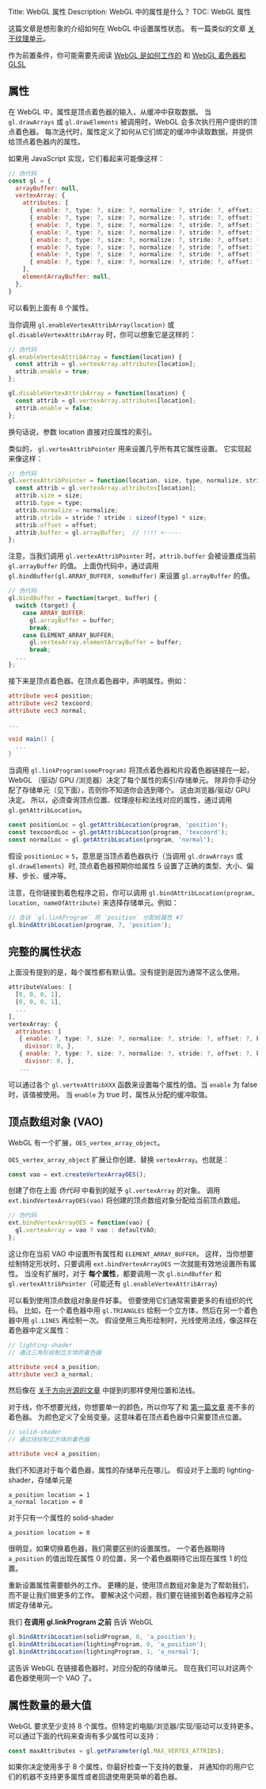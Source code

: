 Title: WebGL 属性
Description: WebGL 中的属性是什么？
TOC: WebGL 属性

这篇文章是想形象的介绍如何在 WebGL 中设置属性状态。
有一篇类似的文章 [关于纹理单元](webgl-texture-units.html)。

作为前置条件，你可能需要先阅读 [WebGL 是如何工作的](webgl-how-it-works.html) 和 [WebGL 着色器和 GLSL](https://webglfundamentals.org/webgl/lessons/webgl-shaders-and-glsl.html)

## 属性

在 WebGL 中，属性是顶点着色器的输入，从缓冲中获取数据。
当 `gl.drawArrays` 或 `gl.drawElements` 被调用时，WebGL 会多次执行用户提供的顶点着色器。
每次迭代时，属性定义了如何从它们绑定的缓冲中读取数据，并提供给顶点着色器内的属性。

如果用 JavaScript 实现，它们看起来可能像这样：

```js
// 伪代码
const gl = {
  arrayBuffer: null,
  vertexArray: {
    attributes: [
      { enable: ?, type: ?, size: ?, normalize: ?, stride: ?, offset: ?, buffer: ?, divisor: 0, },
      { enable: ?, type: ?, size: ?, normalize: ?, stride: ?, offset: ?, buffer: ?, divisor: 0, },
      { enable: ?, type: ?, size: ?, normalize: ?, stride: ?, offset: ?, buffer: ?, divisor: 0, },
      { enable: ?, type: ?, size: ?, normalize: ?, stride: ?, offset: ?, buffer: ?, divisor: 0, },
      { enable: ?, type: ?, size: ?, normalize: ?, stride: ?, offset: ?, buffer: ?, divisor: 0, },
      { enable: ?, type: ?, size: ?, normalize: ?, stride: ?, offset: ?, buffer: ?, divisor: 0, },
      { enable: ?, type: ?, size: ?, normalize: ?, stride: ?, offset: ?, buffer: ?, divisor: 0, },
      { enable: ?, type: ?, size: ?, normalize: ?, stride: ?, offset: ?, buffer: ?, divisor: 0, },
    ],
    elementArrayBuffer: null,
  },
}
```

可以看到上面有 8 个属性。

当你调用 `gl.enableVertexAttribArray(location)` 或 `gl.disableVertexAttribArray` 时，你可以想象它是这样的：

```js
// 伪代码
gl.enableVertexAttribArray = function(location) {
  const attrib = gl.vertexArray.attributes[location];
  attrib.enable = true;
};

gl.disableVertexAttribArray = function(location) {
  const attrib = gl.vertexArray.attributes[location];
  attrib.enable = false;
};
```

换句话说，参数 location 直接对应属性的索引。

类似的， `gl.vertexAttribPointer` 用来设置几乎所有其它属性设置。
它实现起来像这样：

```js
// 伪代码
gl.vertexAttribPointer = function(location, size, type, normalize, stride, offset) {
  const attrib = gl.vertexArray.attributes[location];
  attrib.size = size;
  attrib.type = type;
  attrib.normalize = normalize;
  attrib.stride = stride ? stride : sizeof(type) * size;
  attrib.offset = offset;
  attrib.buffer = gl.arrayBuffer;  // !!!! <-----
};
```

注意，当我们调用 `gl.vertexAttribPointer` 时，`attrib.buffer` 会被设置成当前 `gl.arrayBuffer` 的值。
上面伪代码中，通过调用 `gl.bindBuffer(gl.ARRAY_BUFFER, someBuffer)` 来设置 `gl.arrayBuffer` 的值。

```js
// 伪代码
gl.bindBuffer = function(target, buffer) {
  switch (target) {
    case ARRAY_BUFFER:
      gl.arrayBuffer = buffer;
      break;
    case ELEMENT_ARRAY_BUFFER;
      gl.vertexArray.elementArrayBuffer = buffer;
      break;
  ...
};
```

接下来是顶点着色器。在顶点着色器中，声明属性。例如：

```glsl
attribute vec4 position;
attribute vec2 texcoord;
attribute vec3 normal;

...

void main() {
  ...
}
```

当调用 `gl.linkProgram(someProgram)` 将顶点着色器和片段着色器链接在一起，
WebGL （驱动/ GPU /浏览器）决定了每个属性的索引/存储单元。
除非你手动分配了存储单元（见下面），否则你不知道你会选到哪个。
这由浏览器/驱动/ GPU 决定。
所以，必须查询顶点位置、纹理座标和法线对应的属性，通过调用 `gl.getAttribLocation`。

```js
const positionLoc = gl.getAttribLocation(program, 'position');
const texcoordLoc = gl.getAttribLocation(program, 'texcoord');
const normalLoc = gl.getAttribLocation(program, 'normal');
```

假设 `positionLoc` = `5`，意思是当顶点着色器执行（当调用 `gl.drawArrays` 或 `gl.drawElements`）时,
顶点着色器预期你给属性 5 设置了正确的类型、大小、偏移、步长、缓冲等。

注意，在你链接到着色程序之前，你可以调用 `gl.bindAttribLocation(program, location, nameOfAttribute)`
来选择存储单元。例如：

```js
// 告诉 `gl.linkProgram` 将 `position` 分配给属性 #7
gl.bindAttribLocation(program, 7, 'position');
```

## 完整的属性状态

上面没有提到的是，每个属性都有默认值。没有提到是因为通常不这么使用。

```js
attributeValues: [
  [0, 0, 0, 1],
  [0, 0, 0, 1],
  ...
],
vertexArray: {
  attributes: [
   { enable: ?, type: ?, size: ?, normalize: ?, stride: ?, offset: ?, buffer: ?,
   　divisor: 0, },
   { enable: ?, type: ?, size: ?, normalize: ?, stride: ?, offset: ?, buffer: ?,
   　divisor: 0, },
   ...

```

可以通过各个 `gl.vertexAttribXXX` 函数来设置每个属性的值。当 `enable` 为 false 时，该值被使用。
当 `enable` 为 true 时，属性从分配的缓冲取值。

<a id="vaos"></a>

## 顶点数组对象 (VAO)

WebGL 有一个扩展，`OES_vertex_array_object`。

`OES_vertex_array_object` 扩展让你创建、替换 `vertexArray`。也就是：

```js
const vao = ext.createVertexArrayOES();
```

创建了你在上面 *伪代码* 中看到的赋予 `gl.vertexArray` 的对象。
调用 `ext.bindVertexArrayOES(vao)` 将创建的顶点数组对象分配给当前顶点数组。

```js
// 伪代码
ext.bindVertexArrayOES = function(vao) {
  gl.vertexArray = vao ? vao : defaultVAO;
};
```

这让你在当前 VAO 中设置所有属性和 `ELEMENT_ARRAY_BUFFER`，
这样，当你想要绘制特定形状时，只要调用 `ext.bindVertexArrayOES` 一次就能有效地设置所有属性。
当没有扩展时，对于 **每个属性**，都要调用一次 `gl.bindBuffer` 和 `gl.vertexAttribPointer`（可能还有 `gl.enableVertexAttribArray`)

可以看到使用顶点数组对象是件好事。
但要使用它们通常需要更多的有组织的代码。
比如，在一个着色器中用 `gl.TRIANGLES` 绘制一个立方体，然后在另一个着色器中用 `gl.LINES` 再绘制一次。
假设使用三角形绘制时，光线使用法线，像这样在着色器中定义属性：

```glsl
// lighting-shader
// 通过三角形绘制立方体的着色器

attribute vec4 a_position;
attribute vec3 a_normal;
```

然后像在 [关于方向光源的文章](webgl-3d-lighting-directional.html) 中提到的那样使用位置和法线。

对于线，你不想要光线，你想要单一的颜色，所以你写了和 [第一篇文章](webgl-fundamentals.html) 差不多的着色器。
为颜色定义了全局变量。这意味着在顶点着色器中只需要顶点位置。

```glsl
// solid-shader
// 通过线绘制立方体的着色器

attribute vec4 a_position;
```

我们不知道对于每个着色器，属性的存储单元在哪儿。
假设对于上面的 lighting-shader，存储单元是

```
a_position location = 1
a_normal location = 0
```

对于只有一个属性的 solid-shader

```
a_position location = 0
```

很明显，如果切换着色器，我们需要区别的设置属性。
一个着色器期待 `a_position` 的值出现在属性 0 的位置，另一个着色器期待它出现在属性 1 的位置。

重新设置属性需要额外的工作。
更糟的是，使用顶点数组对象是为了帮助我们，而不是让我们做更多的工作。
要解决这个问题，我们要在链接到着色器程序之前绑定存储单元。

我们 **在调用 gl.linkProgram 之前** 告诉 WebGL

```js
gl.bindAttribLocation(solidProgram, 0, 'a_position');
gl.bindAttribLocation(lightingProgram, 0, 'a_position');
gl.bindAttribLocation(lightingProgram, 1, 'a_normal');
```

这告诉 WebGL 在链接着色器时，对应分配的存储单元。
现在我们可以对这两个着色器使用同一个 VAO 了。

## 属性数量的最大值

WebGL 要求至少支持 8 个属性。但特定的电脑/浏览器/实现/驱动可以支持更多。
可以通过下面的代码来查询有多少属性可以支持：

```js
const maxAttributes = gl.getParameter(gl.MAX_VERTEX_ATTRIBS);
```

如果你决定使用多于 8 个属性，你最好检查一下支持的数量，
并通知你的用户它们的机器不支持更多属性或者回退使用更简单的着色器。

